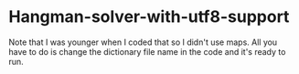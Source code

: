 # Hangman-solver-with-utf8-support

Note that I was younger when I coded that so I didn't use maps. All you have to do is change the dictionary file name in the code and it's ready to run.
